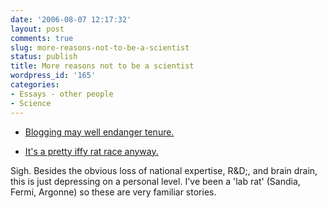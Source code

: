 ```yaml
---
date: '2006-08-07 12:17:32'
layout: post
comments: true
slug: more-reasons-not-to-be-a-scientist
status: publish
title: More reasons not to be a scientist
wordpress_id: '165'
categories:
- Essays - other people
- Science
---
```





* [Blogging may well endanger tenure.](http://cosmicvariance.com/2005/10/11/its-not-the-blog/#comments)

	
* [It's a pretty iffy rat race anyway.](http://www.physics.wustl.edu/~katz/scientist.html)



Sigh. Besides the obvious loss of national expertise, R&D;, and brain drain, this is just depressing on a personal level. I've been a 'lab rat' (Sandia, Fermi, Argonne) so these are very familiar stories.
